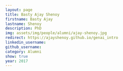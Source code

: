 ```yaml
---
layout: page
title: Basty Ajay Shenoy
firstname: Basty Ajay
lastname: Shenoy
description: PhD 
img: assets/img/people/alumni/ajay-shenoy.jpg
redirect: https://ajayshenoy.github.io/genai_intro
linkedin_username: 
github_username:
category: Alumni
show: true
year: 2017
---
```

